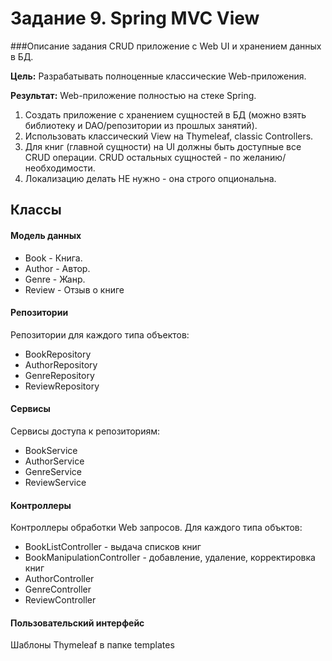 # Задание 9. Spring MVC View

###Описание задания
CRUD приложение с Web UI и хранением данных в БД.

**Цель:** Разрабатывать полноценные классические Web-приложения.

**Результат:** Web-приложение полностью на стеке Spring.

1. Создать приложение с хранением сущностей в БД (можно взять библиотеку и DAO/репозитории из прошлых занятий).
2. Использовать классический View на Thymeleaf, classic Controllers.
3. Для книг (главной сущности) на UI должны быть доступные все CRUD операции. 
CRUD остальных сущностей - по желанию/необходимости.
4. Локализацию делать НЕ нужно - она строго опциональна.

## Классы
#### Модель данных
* Book - Книга.
* Author - Автор. 
* Genre - Жанр.
* Review - Отзыв о книге
 #### Репозитории
 Репозитории для каждого типа объектов:
* BookRepository
* AuthorRepository
* GenreRepository
* ReviewRepository
 #### Сервисы
 Сервисы доступа к репозиториям:
* BookService
* AuthorService
* GenreService
* ReviewService
 #### Контроллеры
 Контроллеры обработки Web запросов. Для каждого типа объктов:
* BookListController - выдача списков книг
* BookManipulationController - добавление, удаление, корректировка книг
* AuthorController
* GenreController
* ReviewController
#### Пользовательский интерфейс
Шаблоны Thymeleaf в папке templates
